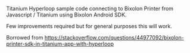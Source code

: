 Titanium Hyperloop sample code connecting to Bixolon Printer from Javascript / Titanium using Bixolon Android SDK.

Few improvements required but for general purposes this will work.

Borrowed from https://stackoverflow.com/questions/44977092/bixolon-printer-sdk-in-titanium-app-with-hyperloop
